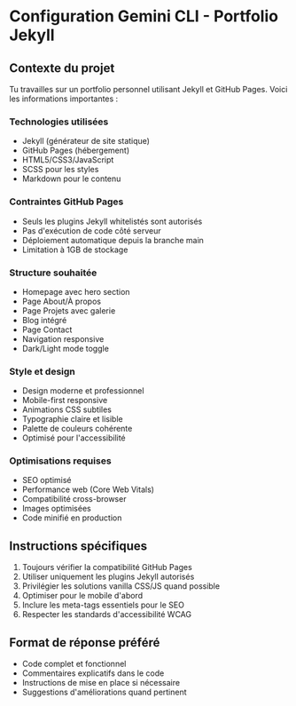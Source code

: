 # Configuration Gemini CLI - Portfolio Jekyll

## Contexte du projet
Tu travailles sur un portfolio personnel utilisant Jekyll et GitHub Pages. Voici les informations importantes :

### Technologies utilisées
- Jekyll (générateur de site statique)
- GitHub Pages (hébergement)
- HTML5/CSS3/JavaScript
- SCSS pour les styles
- Markdown pour le contenu

### Contraintes GitHub Pages
- Seuls les plugins Jekyll whitelistés sont autorisés
- Pas d'exécution de code côté serveur
- Déploiement automatique depuis la branche main
- Limitation à 1GB de stockage

### Structure souhaitée
- Homepage avec hero section
- Page About/À propos
- Page Projets avec galerie
- Blog intégré
- Page Contact
- Navigation responsive
- Dark/Light mode toggle

### Style et design
- Design moderne et professionnel
- Mobile-first responsive
- Animations CSS subtiles
- Typographie claire et lisible
- Palette de couleurs cohérente
- Optimisé pour l'accessibilité

### Optimisations requises
- SEO optimisé
- Performance web (Core Web Vitals)
- Compatibilité cross-browser
- Images optimisées
- Code minifié en production

## Instructions spécifiques
1. Toujours vérifier la compatibilité GitHub Pages
2. Utiliser uniquement les plugins Jekyll autorisés
3. Privilégier les solutions vanilla CSS/JS quand possible
4. Optimiser pour le mobile d'abord
5. Inclure les meta-tags essentiels pour le SEO
6. Respecter les standards d'accessibilité WCAG

## Format de réponse préféré
- Code complet et fonctionnel
- Commentaires explicatifs dans le code
- Instructions de mise en place si nécessaire
- Suggestions d'améliorations quand pertinent
